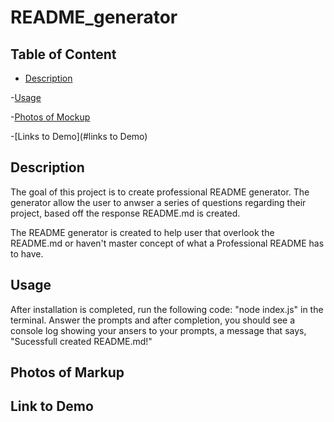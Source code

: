 # README_generator

## Table of Content

- [Description](#descripton)

-[Usage](#usage)

-[Photos of Mockup](#photos-of-markup)

-[Links to Demo](#links to Demo)

## Description

The goal of this project is to create professional README generator. The generator allow the user to anwser a series of questions regarding their project, based off the response README.md is created.

The README generator is created to help user that overlook the README.md or haven't master concept of what a Professional README has to have.

## Usage

After installation is completed, run the following code: "node index.js" in the terminal. Answer the prompts and after completion, you should see a console log showing your ansers to your prompts, a message that says, "Sucessfull created README.md!"

## Photos of Markup

## Link to Demo
